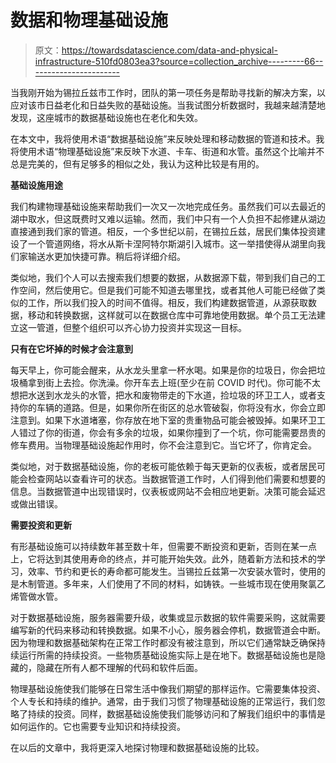 # 数据和物理基础设施

> 原文：<https://towardsdatascience.com/data-and-physical-infrastructure-510fd0803ea3?source=collection_archive---------66----------------------->

当我刚开始为锡拉丘兹市工作时，团队的第一项任务是帮助寻找新的解决方案，以应对该市日益老化和日益失败的基础设施。当我试图分析数据时，我越来越清楚地发现，这座城市的数据基础设施也在老化和失效。

在本文中，我将使用术语“数据基础设施”来反映处理和移动数据的管道和技术。我将使用术语“物理基础设施”来反映下水道、卡车、街道和水管。虽然这个比喻并不总是完美的，但有足够多的相似之处，我认为这种比较是有用的。

**基础设施用途**

我们构建物理基础设施来帮助我们一次又一次地完成任务。虽然我们可以去最近的湖中取水，但这既费时又难以运输。然而，我们中只有一个人负担不起修建从湖边直接通到我们家的管道。相反，一个多世纪以前，在锡拉丘兹，居民们集体投资建设了一个管道网络，将水从斯卡涅阿特尔斯湖引入城市。这一举措使得从湖里向我们家输送水更加快捷可靠。稍后将详细介绍。

类似地，我们个人可以去搜索我们想要的数据，从数据源下载，带到我们自己的工作空间，然后使用它。但是我们可能不知道去哪里找，或者其他人可能已经做了类似的工作，所以我们投入的时间不值得。相反，我们构建数据管道，从源获取数据，移动和转换数据，这样就可以在数据仓库中可靠地使用数据。单个员工无法建立这一管道，但整个组织可以齐心协力投资并实现这一目标。

**只有在它坏掉的时候才会注意到**

每天早上，你可能会醒来，从水龙头里拿一杯水喝。如果是你的垃圾日，你会把垃圾桶拿到街上去捡。你洗澡。你开车去上班(至少在前 COVID 时代)。你可能不太想把水送到水龙头的水管，把水和废物带走的下水道，捡垃圾的环卫工人，或者支持你的车辆的道路。但是，如果你所在街区的总水管破裂，你将没有水，你会立即注意到。如果下水道堵塞，你存放在地下室的贵重物品可能会被毁掉。如果环卫工人错过了你的街道，你会有多余的垃圾，如果你撞到了一个坑，你可能需要昂贵的修车费用。当物理基础设施起作用时，你不会注意到它。当它坏了，你肯定会。

类似地，对于数据基础设施，你的老板可能依赖于每天更新的仪表板，或者居民可能会检查网站以查看许可的状态。当数据管道工作时，人们得到他们需要和想要的信息。当数据管道中出现错误时，仪表板或网站不会相应地更新。决策可能会延迟或做出错误。

**需要投资和更新**

有形基础设施可以持续数年甚至数十年，但需要不断投资和更新，否则在某一点上，它将达到其使用寿命的终点，并可能开始失效。此外，随着新方法和技术的学习，效率、节约和更长的寿命都可能发生。当锡拉丘兹第一次安装水管时，使用的是木制管道。多年来，人们使用了不同的材料，如铸铁。一些城市现在使用聚氯乙烯管做水管。

对于数据基础设施，服务器需要升级，收集或显示数据的软件需要采购，这就需要编写新的代码来移动和转换数据。如果不小心，服务器会停机，数据管道会中断。因为物理和数据基础架构在正常工作时都没有被注意到，所以它们通常缺乏确保持续运行所需的持续投资。一些物质基础设施实际上是在地下。数据基础设施也是隐藏的，隐藏在所有人都不理解的代码和软件后面。

物理基础设施使我们能够在日常生活中像我们期望的那样运作。它需要集体投资、个人专长和持续的维护。通常，由于我们习惯了物理基础设施的正常运行，我们忽略了持续的投资。同样，数据基础设施使我们能够访问和了解我们组织中的事情是如何运作的。它也需要专业知识和持续投资。

在以后的文章中，我将更深入地探讨物理和数据基础设施的比较。